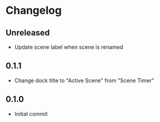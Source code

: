 # Changelog

## Unreleased

- Update scene label when scene is renamed

## 0.1.1

- Change dock title to "Active Scene" from "Scene Timer"

## 0.1.0

- Initial commit
